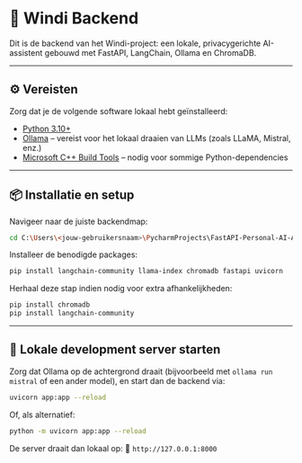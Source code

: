 # 🧠 Windi Backend

Dit is de backend van het Windi-project: een lokale, privacygerichte AI-assistent gebouwd met FastAPI, LangChain, Ollama en ChromaDB.

---

## ⚙️ Vereisten

Zorg dat je de volgende software lokaal hebt geïnstalleerd:

* [Python 3.10+](https://www.python.org/downloads/)
* [Ollama](https://ollama.com/) – vereist voor het lokaal draaien van LLMs (zoals LLaMA, Mistral, enz.)
* [Microsoft C++ Build Tools](https://visualstudio.microsoft.com/downloads/?q=build+tools) – nodig voor sommige Python-dependencies

---

## 📦 Installatie en setup

Navigeer naar de juiste backendmap:

```bash
cd C:\Users\<jouw-gebruikersnaam>\PycharmProjects\FastAPI-Personal-AI-Assistant\app\python-backend
```

Installeer de benodigde packages:

```bash
pip install langchain-community llama-index chromadb fastapi uvicorn
```

Herhaal deze stap indien nodig voor extra afhankelijkheden:

```bash
pip install chromadb
pip install langchain-community
```

---

## 🧪 Lokale development server starten

Zorg dat Ollama op de achtergrond draait (bijvoorbeeld met `ollama run mistral` of een ander model), en start dan de backend via:

```bash
uvicorn app:app --reload
```

Of, als alternatief:

```bash
python -m uvicorn app:app --reload
```

De server draait dan lokaal op:
📍 `http://127.0.0.1:8000`


